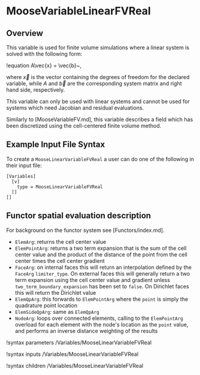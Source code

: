# MooseVariableLinearFVReal

## Overview

This variable is used for finite volume simulations where a linear system is solved
with the following form:

!equation
A\vec{x} = \vec{b}~,

where $\vec{x}$ is the vector containing the degrees of freedom for the declared variable,
while $A$ and $\vec{b}$ are the corresponding system matrix and right hand side, respectively.

This variable can only be used with linear systems and cannot be used for systems which need
Jacobian and residual evaluations.

Similarly to [MooseVariableFV.md], this variable describes a field which has been discretized
using the cell-centered finite volume method.


## Example Input File Syntax

To create a `MooseLinearVariableFVReal` a user can do one of the following in their
input file:

```
[Variables]
  [v]
    type = MooseLinearVariableFVReal
  []
[]
```

## Functor spatial evaluation description

For background on the functor system see [Functors/index.md].

- `ElemArg`: returns the cell center value
- `ElemPointArg`: returns a two term expansion that is the sum of the cell
  center value and the product of the distance of the point from the cell center
  times the cell center gradient
- `FaceArg`: on internal faces this will return an interpolation defined by the
  `FaceArg` `limiter_type`. On external faces this will generally return a two
  term expansion using the cell center value and gradient unless
  `two_term_boundary_expansion` has been set to `false`. On Dirichlet faces this
  will return the Dirichlet value
- `ElemQpArg`: this forwards to `ElemPointArg` where the `point` is simply the
  quadrature point location
- `ElemSideQpArg`: same as `ElemQpArg`
- `NodeArg`: loops over connected elements, calling to the `ElemPointArg`
  overload for each element with the node's location as the `point` value,
  and performs an inverse distance weighting of the results

!syntax parameters /Variables/MooseLinearVariableFVReal

!syntax inputs /Variables/MooseLinearVariableFVReal

!syntax children /Variables/MooseLinearVariableFVReal
